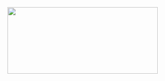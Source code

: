 <p><a href="https://t.co/FgnKjWqkEP#litlebigcity2_hack" target="_blank"><img style="vertical-align: middle;" src="https://i.imgur.com/jtABW5Q.png" alt="" width="338" height="150" /></a></p>